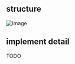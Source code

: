 ## structure

![image](https://user-images.githubusercontent.com/4377940/159124379-783617b5-40bb-4cde-a92d-6ae66232fe77.png)


## implement detail
TODO
